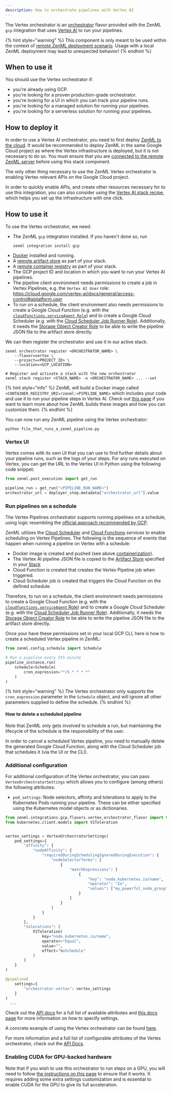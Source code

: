 ```yaml
---
description: How to orchestrate pipelines with Vertex AI
---
```


The Vertex orchestrator is an [orchestrator](./orchestrators.md) flavor provided
with the ZenML `gcp` integration that uses [Vertex AI](https://cloud.google.com/vertex-ai)
to run your pipelines.

{% hint style="warning" %}
This component is only meant to be used within the context of [remote ZenML deployment scenario](../../getting-started/deploying-zenml/deploying-zenml.md). Usage with a local ZenML deployment may lead to unexpected behavior!
{% endhint %}

## When to use it

You should use the Vertex orchestrator if:
* you're already using GCP.
* you're looking for a proven production-grade orchestrator.
* you're looking for a UI in which you can track your pipeline runs.
* you're looking for a managed solution for running your pipelines.
* you're looking for a serverless solution for running your pipelines.

## How to deploy it

In order to use a Vertex AI orchestrator, you need to first deploy [ZenML to the cloud](../../getting-started/deploying-zenml/deploying-zenml.md). It would be recommended to deploy ZenML in the same Google Cloud project as where the Vertex infrastructure is deployed, but it is not necessary to do so. You must ensure that you are [connected to the remote ZenML server](../../starter-guide/collaborate/zenml-deployment.md) before using this stack component.

The only other thing necessary to use the ZenML Vertex orchestrator is enabling Vertex relevant APIs on the Google Cloud project.

In order to quickly enable APIs, and create other resources necessary for to use this integration, you can also consider using the [Vertex AI stack recipe](https://github.com/zenml-io/mlops-stacks/tree/main/vertex-ai), which helps you set up the infrastructure with one click.

## How to use it

To use the Vertex orchestrator, we need:

* The ZenML `gcp` integration installed. If you haven't done so, run 
    ```shell
    zenml integration install gcp
    ```
* [Docker](https://www.docker.com) installed and running.
* A [remote artifact store](../artifact-stores/artifact-stores.md) as part of 
your stack.
* A [remote container registry](../container-registries/container-registries.md) 
as part of your stack.
* The GCP project ID and location in which you want to run your Vertex 
AI pipelines.
* The pipeline client environment needs permissions to create a job in Vertex Pipelines,
e.g. the `Vertex AI User` role: https://cloud.google.com/vertex-ai/docs/general/access-control#aiplatform.user
* To run on a schedule, the client environment also needs permissions to create a Google Cloud
Function (e.g. with the [`cloudfunctions.serviceAgent Role`](https://cloud.google.com/functions/docs/concepts/iam))
and to create a Google Cloud Scheduler (e.g. with the
[Cloud Scheduler Job Runner Role](https://cloud.google.com/iam/docs/understanding-roles)). Additionally, it needs
the [Storage Object Creator Role](https://cloud.google.com/storage/docs/access-control/iam-roles)
to be able to write the pipeline JSON file to the artifact store directly.

We can then register the orchestrator and use it in our active stack:
```shell
zenml orchestrator register <ORCHESTRATOR_NAME> \
    --flavor=vertex \
    --project=<PROJECT_ID> \
    --location=<GCP_LOCATION>

# Register and activate a stack with the new orchestrator
zenml stack register <STACK_NAME> -o <ORCHESTRATOR_NAME> ... --set
```

{% hint style="info" %}
ZenML will build a Docker image called `<CONTAINER_REGISTRY_URI>/zenml:<PIPELINE_NAME>`
which includes your code and use it to run your pipeline steps in Vertex AI. 
Check out [this page](../../advanced-guide/pipelines/containerization.md)
if you want to learn more about how ZenML builds these images and
how you can customize them.
{% endhint %}

You can now run any ZenML pipeline using the Vertex orchestrator:
```shell
python file_that_runs_a_zenml_pipeline.py
```

### Vertex UI

Vertex comes with its own UI that you can use to find further details about
your pipeline runs, such as the logs of your steps. For any runs executed on
Vertex, you can get the URL to the Vertex UI in Python using the following 
code snippet:

```python
from zenml.post_execution import get_run

pipeline_run = get_run("<PIPELINE_RUN_NAME>")
orchestrator_url = deployer_step.metadata["orchestrator_url"].value
```

### Run pipelines on a schedule

The Vertex Pipelines orchestrator supports running pipelines on a schedule, using
logic resembling the [official approach recommended by GCP](https://cloud.google.com/vertex-ai/docs/pipelines/schedule-cloud-scheduler).

ZenML utilizes the [Cloud Scheduler](https://cloud.google.com/scheduler) and
[Cloud Functions](https://cloud.google.com/functions) services to enable scheduling
on Vertex Pipelines. The following is the sequence of events that happen when running
a pipeline on Vertex with a schedule:

* Docker image is created and pushed (see above [containerization](../../advanced-guide/pipelines/containerization.md)).
* The Vertex AI pipeline JSON file is copied to the [Artifact Store](../../component-gallery/artifact-stores/artifact-stores.md) specified in your [Stack](../../starter-guide/stacks/stacks.md)
* Cloud Function is created that creates the Vertex Pipeline job when triggered.
* Cloud Scheduler job is created that triggers the Cloud Function on the defined schedule.

Therefore, to run on a schedule, the client environment needs permissions to create a Google Cloud
Function (e.g. with the [`cloudfunctions.serviceAgent` Role](https://cloud.google.com/functions/docs/concepts/iam))
and to create a Google Cloud Scheduler (e.g. with the
[Cloud Scheduler Job Runner Role](https://cloud.google.com/iam/docs/understanding-roles)).
Additionally, it needs
the [Storage Object Creator Role](https://cloud.google.com/storage/docs/access-control/iam-roles)
to be able to write the pipeline JSON file to the artifact store directly.

Once your have these permissions set in your local GCP CLI, here is how to create a scheduled
Vertex pipeline in ZenML:

```python
from zenml.config.schedule import Schedule

# Run a pipeline every 5th minute
pipeline_instance.run(
    schedule=Schedule(
        cron_expression="*/5 * * * *"
    )
)
```

{% hint style="warning" %}
The Vertex orchestrator only supports the `cron_expression` parameter in the `Schedule` object,
and will ignore all other parameters supplied to define the schedule.
{% endhint %}

#### How to delete a scheduled pipeline

Note that ZenML only gets involved to schedule a run, but maintaining the
lifecycle of the schedule is the responsibility of the
user.

In order to cancel a scheduled Vertex pipeline, you need to manually delete the
generated Google Cloud Function, along with the Cloud Scheduler job that schedules
it (via the UI or the CLI).

### Additional configuration

For additional configuration of the Vertex orchestrator, you can pass
`VertexOrchestratorSettings` which allows you to configure (among others) the following attributes:

* `pod_settings`: Node selectors, affinity and tolerations to apply to the Kubernetes Pods running
your pipeline. These can be either specified using the Kubernetes model objects or as dictionaries.

```python
from zenml.integrations.gcp.flavors.vertex_orchestrator_flavor import VertexOrchestratorSettings
from kubernetes.client.models import V1Toleration


vertex_settings = VertexOrchestratorSettings(
    pod_settings={
        "affinity": {
            "nodeAffinity": {
                "requiredDuringSchedulingIgnoredDuringExecution": {
                    "nodeSelectorTerms": [
                        {
                            "matchExpressions": [
                                {
                                    "key": "node.kubernetes.io/name",
                                    "operator": "In",
                                    "values": ["my_powerful_node_group"],
                                }
                            ]
                        }
                    ]
                }
            }
        },
        "tolerations": [
            V1Toleration(
                key="node.kubernetes.io/name",
                operator="Equal",
                value="",
                effect="NoSchedule"
            )
        ]
    }
)

@pipeline(
    settings={
        "orchestrator.vertex": vertex_settings
    }
)
  ...
```

Check out the
[API docs](https://apidocs.zenml.io/latest/integration_code_docs/integrations-gcp/#zenml.integrations.gcp.flavors.vertex_orchestrator_flavor.VertexOrchestratorSettings)
for a full list of available attributes and [this docs page](../..//advanced-guide/pipelines/settings.md)
for more information on how to specify settings.

A concrete example of using the Vertex orchestrator can be found 
[here](https://github.com/zenml-io/zenml/tree/main/examples/vertex_ai_orchestration).

For more information and a full list of configurable attributes of the Vertex 
orchestrator, check out the [API Docs](https://apidocs.zenml.io/latest/integration_code_docs/integrations-gcp/#zenml.integrations.gcp.orchestrators.vertex_orchestrator.VertexOrchestrator).

### Enabling CUDA for GPU-backed hardware

Note that if you wish to use this orchestrator to run steps on a GPU, you will
need to follow [the instructions on this page](../../advanced-guide/pipelines/gpu-hardware.md) to ensure that it works. It
requires adding some extra settings customization and is essential to enable
CUDA for the GPU to give its full acceleration.
